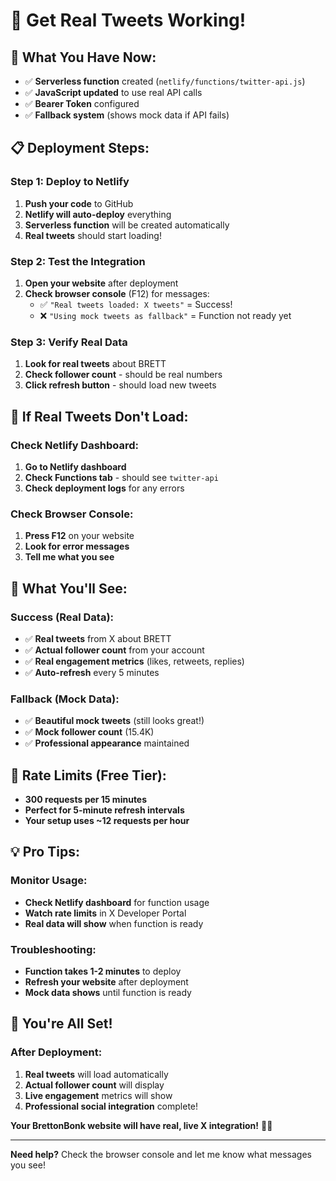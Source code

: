 # 🚀 **Get Real Tweets Working!**

## 🎯 **What You Have Now:**
- ✅ **Serverless function** created (`netlify/functions/twitter-api.js`)
- ✅ **JavaScript updated** to use real API calls
- ✅ **Bearer Token** configured
- ✅ **Fallback system** (shows mock data if API fails)

## 📋 **Deployment Steps:**

### **Step 1: Deploy to Netlify**
1. **Push your code** to GitHub
2. **Netlify will auto-deploy** everything
3. **Serverless function** will be created automatically
4. **Real tweets** should start loading!

### **Step 2: Test the Integration**
1. **Open your website** after deployment
2. **Check browser console** (F12) for messages:
   - ✅ `"Real tweets loaded: X tweets"` = Success!
   - ❌ `"Using mock tweets as fallback"` = Function not ready yet

### **Step 3: Verify Real Data**
1. **Look for real tweets** about BRETT
2. **Check follower count** - should be real numbers
3. **Click refresh button** - should load new tweets

## 🔧 **If Real Tweets Don't Load:**

### **Check Netlify Dashboard:**
1. **Go to Netlify dashboard**
2. **Check Functions tab** - should see `twitter-api`
3. **Check deployment logs** for any errors

### **Check Browser Console:**
1. **Press F12** on your website
2. **Look for error messages**
3. **Tell me what you see**

## 🎯 **What You'll See:**

### **Success (Real Data):**
- ✅ **Real tweets** from X about BRETT
- ✅ **Actual follower count** from your account
- ✅ **Real engagement metrics** (likes, retweets, replies)
- ✅ **Auto-refresh** every 5 minutes

### **Fallback (Mock Data):**
- ✅ **Beautiful mock tweets** (still looks great!)
- ✅ **Mock follower count** (15.4K)
- ✅ **Professional appearance** maintained

## 🚀 **Rate Limits (Free Tier):**
- **300 requests per 15 minutes**
- **Perfect for 5-minute refresh intervals**
- **Your setup uses ~12 requests per hour**

## 💡 **Pro Tips:**

### **Monitor Usage:**
- **Check Netlify dashboard** for function usage
- **Watch rate limits** in X Developer Portal
- **Real data will show** when function is ready

### **Troubleshooting:**
- **Function takes 1-2 minutes** to deploy
- **Refresh your website** after deployment
- **Mock data shows** until function is ready

## 🎉 **You're All Set!**

### **After Deployment:**
1. **Real tweets** will load automatically
2. **Actual follower count** will display
3. **Live engagement** metrics will show
4. **Professional social integration** complete!

**Your BrettonBonk website will have real, live X integration!** 🚀✨

---

**Need help?** Check the browser console and let me know what messages you see! 